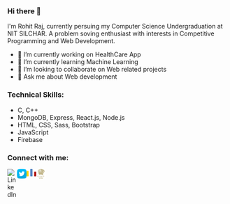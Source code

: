 ### Hi there 👋

I'm Rohit Raj, currently persuing my Computer Science Undergraduation at NIT SILCHAR. A problem soving enthusiast with interests in Competitive Programming and Web Development.

- 🔭 I’m currently working on HealthCare App
- 🌱 I’m currently learning Machine Learning
- 👯 I’m looking to collaborate on Web related projects
- 💬 Ask me about Web development

### Technical Skills:

- C, C++
- MongoDB, Express, React.js, Node.js
- HTML, CSS, Sass, Bootstrap
- JavaScript
- Firebase

### Connect with me:

[<img align="left" alt="LinkedIn" width="22px" src="https://www.flaticon.com/svg/vstatic/svg/174/174857.svg?token=exp=1619017852~hmac=e9751d58efa4542faad5f89ff270130d" />][linkedin]
[<img align="left" alt="Twitter" width="22px" src="twitter.svg" />][twitter]
[<img align="left" alt="Codeforces" width="22px" src="codeforces.svg" />][codeforces]
[<img align="left" alt="Codechef" width="22px" src="codechef.svg" />][codechef]

[linkedin]: https://www.linkedin.com/in/rohit-raj-050224195/
[twitter]: https://twitter.com/RohitRaj_11
[codeforces]: https://codeforces.com/profile/raj.rohit
[codechef]: https://www.codechef.com/users/rohit_raj_11
